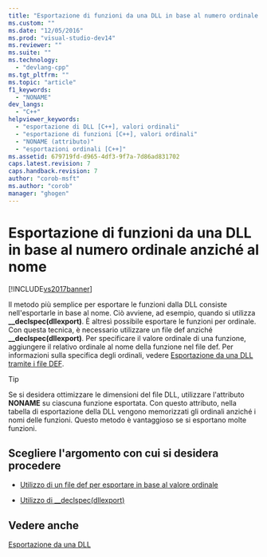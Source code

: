 ```yaml
---
title: "Esportazione di funzioni da una DLL in base al numero ordinale anzich&#233; al nome | Microsoft Docs"
ms.custom: ""
ms.date: "12/05/2016"
ms.prod: "visual-studio-dev14"
ms.reviewer: ""
ms.suite: ""
ms.technology: 
  - "devlang-cpp"
ms.tgt_pltfrm: ""
ms.topic: "article"
f1_keywords: 
  - "NONAME"
dev_langs: 
  - "C++"
helpviewer_keywords: 
  - "esportazione di DLL [C++], valori ordinali"
  - "esportazione di funzioni [C++], valori ordinali"
  - "NONAME (attributo)"
  - "esportazioni ordinali [C++]"
ms.assetid: 679719fd-d965-4df3-9f7a-7d86ad831702
caps.latest.revision: 7
caps.handback.revision: 7
author: "corob-msft"
ms.author: "corob"
manager: "ghogen"
---
```

# Esportazione di funzioni da una DLL in base al numero ordinale anzich&#233; al nome
[!INCLUDE[vs2017banner](../assembler/inline/includes/vs2017banner.md)]

Il metodo più semplice per esportare le funzioni dalla DLL consiste nell'esportarle in base al nome.  Ciò avviene, ad esempio, quando si utilizza **\_\_declspec\(dllexport\)**.  È altresì possibile esportare le funzioni per ordinale.  Con questa tecnica, è necessario utilizzare un file def anziché **\_\_declspec\(dllexport\)**.  Per specificare il valore ordinale di una funzione, aggiungere il relativo ordinale al nome della funzione nel file def.  Per informazioni sulla specifica degli ordinali, vedere [Esportazione da una DLL tramite i file DEF](../build/exporting-from-a-dll-using-def-files.md).  
  
> [!TIP]
>  Se si desidera ottimizzare le dimensioni del file DLL, utilizzare l'attributo **NONAME** su ciascuna funzione esportata.  Con questo attributo, nella tabella di esportazione della DLL vengono memorizzati gli ordinali anziché i nomi delle funzioni.  Questo metodo è vantaggioso se si esportano molte funzioni.  
  
## Scegliere l'argomento con cui si desidera procedere  
  
-   [Utilizzo di un file def per esportare in base al valore ordinale](../build/exporting-from-a-dll-using-def-files.md)  
  
-   [Utilizzo di \_\_declspec\(dllexport\)](../build/exporting-from-a-dll-using-declspec-dllexport.md)  
  
## Vedere anche  
 [Esportazione da una DLL](../build/exporting-from-a-dll.md)